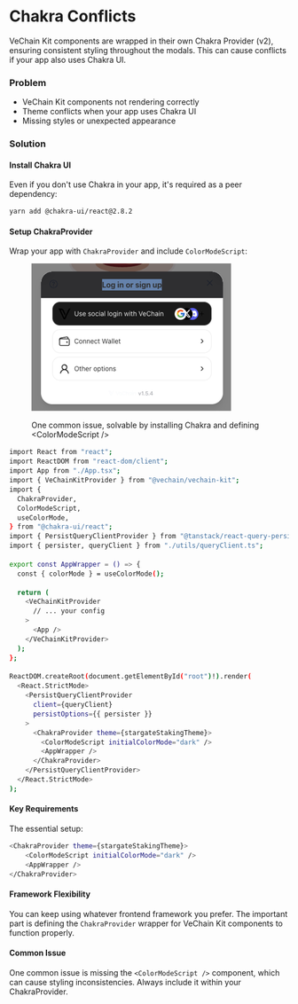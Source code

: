 # Chakra Conflicts

VeChain Kit components are wrapped in their own Chakra Provider (v2), ensuring consistent styling throughout the modals. This can cause conflicts if your app also uses Chakra UI.

### Problem

* VeChain Kit components not rendering correctly
* Theme conflicts when your app uses Chakra UI
* Missing styles or unexpected appearance

### Solution

#### Install Chakra UI

Even if you don't use Chakra in your app, it's required as a peer dependency:

```bash
yarn add @chakra-ui/react@2.8.2
```

#### Setup ChakraProvider

Wrap your app with `ChakraProvider` and include `ColorModeScript`:

<figure><img src="../../.gitbook/assets/image (1).png" alt=""><figcaption><p>One common issue, solvable by installing Chakra and defining &#x3C;ColorModeScript /></p></figcaption></figure>

```bash
import React from "react";
import ReactDOM from "react-dom/client";
import App from "./App.tsx";
import { VeChainKitProvider } from "@vechain/vechain-kit";
import {
  ChakraProvider,
  ColorModeScript,
  useColorMode,
} from "@chakra-ui/react";
import { PersistQueryClientProvider } from "@tanstack/react-query-persist-client";
import { persister, queryClient } from "./utils/queryClient.ts";

export const AppWrapper = () => {
  const { colorMode } = useColorMode();

  return (
    <VeChainKitProvider
      // ... your config
    >
      <App />
    </VeChainKitProvider>
  );
};

ReactDOM.createRoot(document.getElementById("root")!).render(
  <React.StrictMode>
    <PersistQueryClientProvider
      client={queryClient}
      persistOptions={{ persister }}
    >
      <ChakraProvider theme={stargateStakingTheme}>
        <ColorModeScript initialColorMode="dark" />
        <AppWrapper />
      </ChakraProvider>
    </PersistQueryClientProvider>
  </React.StrictMode>
);
```

#### Key Requirements

The essential setup:

```bash
<ChakraProvider theme={stargateStakingTheme}>
    <ColorModeScript initialColorMode="dark" />
    <AppWrapper />
</ChakraProvider>
```

#### **Framework Flexibility**

You can keep using whatever frontend framework you prefer. The important part is defining the `ChakraProvider` wrapper for VeChain Kit components to function properly.

#### Common Issue&#x20;

One common issue is missing the `<ColorModeScript />` component, which can cause styling inconsistencies. Always include it within your ChakraProvider.
